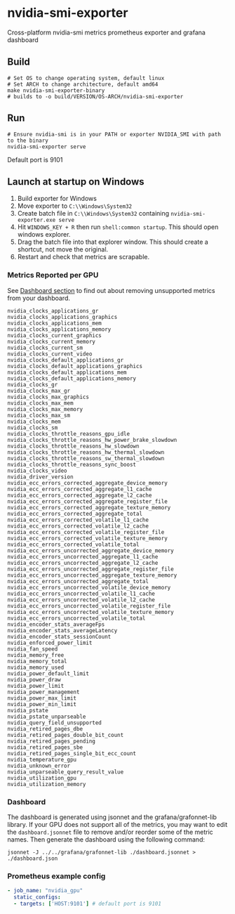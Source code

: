# nvidia-smi-exporter

Cross-platform nvidia-smi metrics prometheus exporter and grafana dashboard

## Build
```
# Set OS to change operating system, default linux
# Set ARCH to change architecture, default amd64
make nvidia-smi-exporter-binary
# builds to -o build/VERSION/OS-ARCH/nvidia-smi-exporter
```

## Run
```
# Ensure nvidia-smi is in your PATH or exporter NVIDIA_SMI with path to the binary
nvidia-smi-exporter serve
```
Default port is 9101

## Launch at startup on Windows
1. Build exporter for Windows
2. Move exporter to `C:\\Windows\System32`
3. Create batch file in `C:\\Windows\System32` containing `nvidia-smi-exporter.exe serve`
4. Hit `WINDOWS_KEY + R` then run `shell:common startup`. This should open windows explorer.
5. Drag the batch file into that explorer window. This should create a shortcut, not move the original.
6. Restart and check that metrics are scrapable.

### Metrics Reported per GPU
See [Dashboard section](#dashboard) to find out about removing unsupported metrics from your dashboard.

```
nvidia_clocks_applications_gr
nvidia_clocks_applications_graphics
nvidia_clocks_applications_mem
nvidia_clocks_applications_memory
nvidia_clocks_current_graphics
nvidia_clocks_current_memory
nvidia_clocks_current_sm
nvidia_clocks_current_video
nvidia_clocks_default_applications_gr
nvidia_clocks_default_applications_graphics
nvidia_clocks_default_applications_mem
nvidia_clocks_default_applications_memory
nvidia_clocks_gr
nvidia_clocks_max_gr
nvidia_clocks_max_graphics
nvidia_clocks_max_mem
nvidia_clocks_max_memory
nvidia_clocks_max_sm
nvidia_clocks_mem
nvidia_clocks_sm
nvidia_clocks_throttle_reasons_gpu_idle
nvidia_clocks_throttle_reasons_hw_power_brake_slowdown
nvidia_clocks_throttle_reasons_hw_slowdown
nvidia_clocks_throttle_reasons_hw_thermal_slowdown
nvidia_clocks_throttle_reasons_sw_thermal_slowdown
nvidia_clocks_throttle_reasons_sync_boost
nvidia_clocks_video
nvidia_driver_version
nvidia_ecc_errors_corrected_aggregate_device_memory
nvidia_ecc_errors_corrected_aggregate_l1_cache
nvidia_ecc_errors_corrected_aggregate_l2_cache
nvidia_ecc_errors_corrected_aggregate_register_file
nvidia_ecc_errors_corrected_aggregate_texture_memory
nvidia_ecc_errors_corrected_aggregate_total
nvidia_ecc_errors_corrected_volatile_l1_cache
nvidia_ecc_errors_corrected_volatile_l2_cache
nvidia_ecc_errors_corrected_volatile_register_file
nvidia_ecc_errors_corrected_volatile_texture_memory
nvidia_ecc_errors_corrected_volatile_total
nvidia_ecc_errors_uncorrected_aggregate_device_memory
nvidia_ecc_errors_uncorrected_aggregate_l1_cache
nvidia_ecc_errors_uncorrected_aggregate_l2_cache
nvidia_ecc_errors_uncorrected_aggregate_register_file
nvidia_ecc_errors_uncorrected_aggregate_texture_memory
nvidia_ecc_errors_uncorrected_aggregate_total
nvidia_ecc_errors_uncorrected_volatile_device_memory
nvidia_ecc_errors_uncorrected_volatile_l1_cache
nvidia_ecc_errors_uncorrected_volatile_l2_cache
nvidia_ecc_errors_uncorrected_volatile_register_file
nvidia_ecc_errors_uncorrected_volatile_texture_memory
nvidia_ecc_errors_uncorrected_volatile_total
nvidia_encoder_stats_averageFps
nvidia_encoder_stats_averageLatency
nvidia_encoder_stats_sessionCount
nvidia_enforced_power_limit
nvidia_fan_speed
nvidia_memory_free
nvidia_memory_total
nvidia_memory_used
nvidia_power_default_limit
nvidia_power_draw
nvidia_power_limit
nvidia_power_management
nvidia_power_max_limit
nvidia_power_min_limit
nvidia_pstate
nvidia_pstate_unparseable
nvidia_query_field_unsupported
nvidia_retired_pages_dbe
nvidia_retired_pages_double_bit_count
nvidia_retired_pages_pending
nvidia_retired_pages_sbe
nvidia_retired_pages_single_bit_ecc_count
nvidia_temperature_gpu
nvidia_unknown_error
nvidia_unparseable_query_result_value
nvidia_utilization_gpu
nvidia_utilization_memory
```

### Dashboard
The dashboard is generated using jsonnet and the grafana/grafonnet-lib library.
If your GPU does not support all of the metrics, you may want to edit the `dashboard.jsonnet` file to remove and/or reorder some of the metric names. Then generate the dashboard using the following command:

```shell
jsonnet -J ../../grafana/grafonnet-lib ./dashboard.jsonnet > ./dashboard.json
```

### Prometheus example config

```yaml
- job_name: "nvidia_gpu"
  static_configs:
  - targets: ['HOST:9101'] # default port is 9101
```
